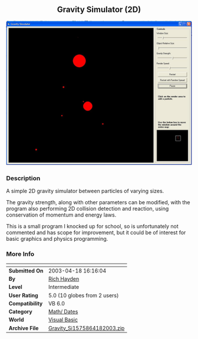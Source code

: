 ﻿<div align="center">

## Gravity Simulator \(2D\)

<img src="PIC20034181615588331.JPG">
</div>

### Description

A simple 2D gravity simulator between particles of varying sizes.

The gravity strength, along with other parameters can be modified, with the program also performing 2D collision detection and reaction, using conservation of momentum and energy laws.

This is a small program I knocked up for school, so is unfortunately not commented and has scope for improvement, but it could be of interest for basic graphics and physics programming.
 
### More Info
 


<span>             |<span>
---                |---
**Submitted On**   |2003-04-18 16:16:04
**By**             |[Rich Hayden](https://github.com/Planet-Source-Code/PSCIndex/blob/master/ByAuthor/rich-hayden.md)
**Level**          |Intermediate
**User Rating**    |5.0 (10 globes from 2 users)
**Compatibility**  |VB 6\.0
**Category**       |[Math/ Dates](https://github.com/Planet-Source-Code/PSCIndex/blob/master/ByCategory/math-dates__1-37.md)
**World**          |[Visual Basic](https://github.com/Planet-Source-Code/PSCIndex/blob/master/ByWorld/visual-basic.md)
**Archive File**   |[Gravity\_Si1575864182003\.zip](https://github.com/Planet-Source-Code/rich-hayden-gravity-simulator-2d__1-44844/archive/master.zip)








